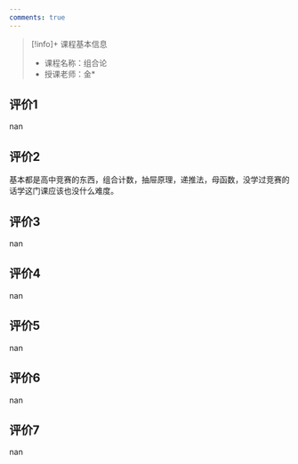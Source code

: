 ```yaml
---
comments: true
---
```


>[!info]+ 课程基本信息
>
> - 课程名称：组合论
> - 授课老师：金*

## 评价1

nan
## 评价2

基本都是高中竞赛的东西，组合计数，抽屉原理，递推法，母函数，没学过竞赛的话学这门课应该也没什么难度。
## 评价3

nan
## 评价4

nan
## 评价5

nan
## 评价6

nan
## 评价7

nan
